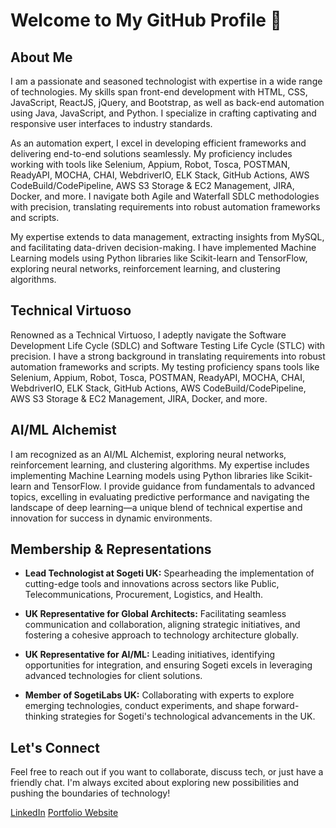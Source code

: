 # Welcome to My GitHub Profile 👋

## About Me

I am a passionate and seasoned technologist with expertise in a wide range of technologies. My skills span front-end development with HTML, CSS, JavaScript, ReactJS, jQuery, and Bootstrap, as well as back-end automation using Java, JavaScript, and Python. I specialize in crafting captivating and responsive user interfaces to industry standards.

As an automation expert, I excel in developing efficient frameworks and delivering end-to-end solutions seamlessly. My proficiency includes working with tools like Selenium, Appium, Robot, Tosca, POSTMAN, ReadyAPI, MOCHA, CHAI, WebdriverIO, ELK Stack, GitHub Actions, AWS CodeBuild/CodePipeline, AWS S3 Storage & EC2 Management, JIRA, Docker, and more. I navigate both Agile and Waterfall SDLC methodologies with precision, translating requirements into robust automation frameworks and scripts.

My expertise extends to data management, extracting insights from MySQL, and facilitating data-driven decision-making. I have implemented Machine Learning models using Python libraries like Scikit-learn and TensorFlow, exploring neural networks, reinforcement learning, and clustering algorithms.

## Technical Virtuoso

Renowned as a Technical Virtuoso, I adeptly navigate the Software Development Life Cycle (SDLC) and Software Testing Life Cycle (STLC) with precision. I have a strong background in translating requirements into robust automation frameworks and scripts. My testing proficiency spans tools like Selenium, Appium, Robot, Tosca, POSTMAN, ReadyAPI, MOCHA, CHAI, WebdriverIO, ELK Stack, GitHub Actions, AWS CodeBuild/CodePipeline, AWS S3 Storage & EC2 Management, JIRA, Docker, and more.

## AI/ML Alchemist

I am recognized as an AI/ML Alchemist, exploring neural networks, reinforcement learning, and clustering algorithms. My expertise includes implementing Machine Learning models using Python libraries like Scikit-learn and TensorFlow. I provide guidance from fundamentals to advanced topics, excelling in evaluating predictive performance and navigating the landscape of deep learning—a unique blend of technical expertise and innovation for success in dynamic environments.

## Membership & Representations

- **Lead Technologist at Sogeti UK:** Spearheading the implementation of cutting-edge tools and innovations across sectors like Public, Telecommunications, Procurement, Logistics, and Health.
  
- **UK Representative for Global Architects:** Facilitating seamless communication and collaboration, aligning strategic initiatives, and fostering a cohesive approach to technology architecture globally.
  
- **UK Representative for AI/ML:** Leading initiatives, identifying opportunities for integration, and ensuring Sogeti excels in leveraging advanced technologies for client solutions.
  
- **Member of SogetiLabs UK:** Collaborating with experts to explore emerging technologies, conduct experiments, and shape forward-thinking strategies for Sogeti's technological advancements in the UK.

## Let's Connect

Feel free to reach out if you want to collaborate, discuss tech, or just have a friendly chat. I'm always excited about exploring new possibilities and pushing the boundaries of technology!

[LinkedIn](https://www.linkedin.com/in/avraajmatharu/)
[Portfolio Website](https://avr99j.github.io/Bootstrap-Portfolio/)

